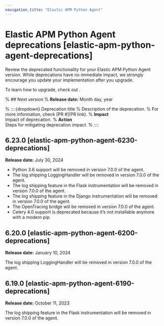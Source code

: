 ```yaml
---
navigation_title: "Elastic APM Python Agent"
---
```


# Elastic APM Python Agent deprecations [elastic-apm-python-agent-deprecations]
Review the deprecated functionality for your Elastic APM Python Agent version. While deprecations have no immediate impact, we strongly encourage you update your implementation after you upgrade.

To learn how to upgrade, check out <uprade docs>.

% ## Next version
% **Release date:** Month day, year

% ::::{dropdown} Deprecation title
% Description of the deprecation.
% For more information, check [PR #](PR link).
% **Impact**<br> Impact of deprecation. 
% **Action**<br> Steps for mitigating deprecation impact.
% ::::

## 6.23.0 [elastic-apm-python-agent-6230-deprecations]
**Release date:** July 30, 2024

* Python 3.6 support will be removed in version 7.0.0 of the agent.
* The log shipping LoggingHandler will be removed in version 7.0.0 of the agent.
* The log shipping feature in the Flask instrumentation will be removed in version 7.0.0 of the agent.
* The log shipping feature in the Django instrumentation will be removed in version 7.0.0 of the agent.
* The OpenTracing bridge will be removed in version 7.0.0 of the agent.
* Celery 4.0 support is deprecated because it’s not installable anymore with a modern pip.

## 6.20.0 [elastic-apm-python-agent-6200-deprecations]
**Release date:** January 10, 2024

The log shipping LoggingHandler will be removed in version 7.0.0 of the agent.

## 6.19.0 [elastic-apm-python-agent-6190-deprecations]
**Release date:** October 11, 2023

The log shipping feature in the Flask instrumentation will be removed in version 7.0.0 of the agent.